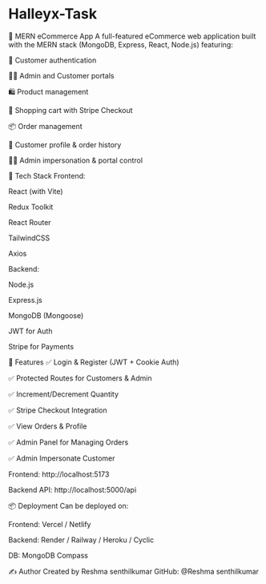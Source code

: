 # Halleyx-Task

🛒 MERN eCommerce App
A full-featured eCommerce web application built with the MERN stack (MongoDB, Express, React, Node.js) featuring:

🔐 Customer authentication

🧑‍💼 Admin and Customer portals

🛍️ Product management

🛒 Shopping cart with Stripe Checkout

📦 Order management

📄 Customer profile & order history

👨‍💻 Admin impersonation & portal control

🚀 Tech Stack
Frontend:

React (with Vite)

Redux Toolkit

React Router

TailwindCSS

Axios

Backend:

Node.js

Express.js

MongoDB (Mongoose)

JWT for Auth

Stripe for Payments

🔧 Features
✅ Login & Register (JWT + Cookie Auth)

✅ Protected Routes for Customers & Admin

✅ Increment/Decrement Quantity

✅ Stripe Checkout Integration

✅ View Orders & Profile

✅ Admin Panel for Managing Orders

✅ Admin Impersonate Customer


Frontend:
http://localhost:5173

Backend API:
http://localhost:5000/api

📦 Deployment
Can be deployed on:

Frontend: Vercel / Netlify

Backend: Render / Railway / Heroku / Cyclic

DB: MongoDB Compass

✍️ Author
Created by Reshma senthilkumar
GitHub: @Reshma senthilkumar

